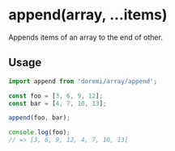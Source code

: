 # append(array, ...items)

Appends items of an array to the end of other.

## Usage

```js
import append from 'doremi/array/append';

const foo = [3, 6, 9, 12];
const bar = [4, 7, 10, 13];

append(foo, bar);

console.log(foo);
// => [3, 6, 9, 12, 4, 7, 10, 13]
```
